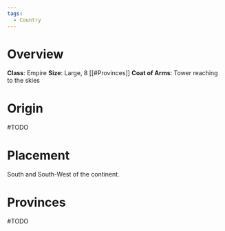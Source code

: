 ```yaml
---
tags:
  - Country
---
```

# Overview
**Class**: Empire
**Size**: Large, 8 [[#Provinces]]
**Coat of Arms**: Tower reaching to the skies
# Origin
#TODO 

# Placement
South and South-West of the continent.

# Provinces
#TODO 